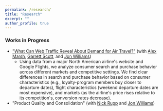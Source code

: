 ```yaml
---
permalink: /research/
title: "Research"
excerpt: ""
author_profile: true
---
```

### Works in Progress
- ["What Can Web Traffic Reveal About Demand for Air Travel?"](/files/WhatCanWebTrafficRevealAboutDemand.pdf) (with [Alex Marsh](https://alexmarsh.io/), [Garrett Scott](https://sites.google.com/view/garrettscott/home), and [Jon Williams](https://jonwms.web.unc.edu/))
    - Using data from a major North American airline's website and Google Flights, we analyze consumer search and purchase behavior across different markets and competitive settings. We find clear differences in search and purchase behavior based on consumer characteristics (e.g., loyalty-program members buy closer to departure dates), flight characteristics (weekend departure dates are most expensive), and markets (as the airline's price rises relative to its competition's, conversion rates decrease). 
- "Product Quality and Consolidation" (with [Nick Rupp](https://myweb.ecu.edu/ruppn/) and [Jon Williams](https://jonwms.web.unc.edu/))